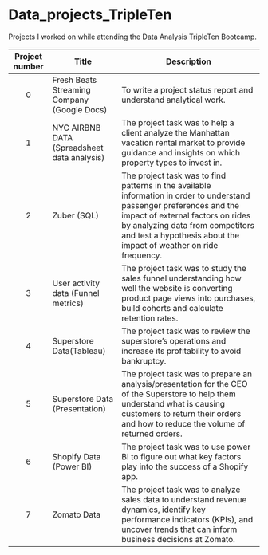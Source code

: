 # Data_projects_TripleTen
Projects I worked on while attending the Data Analysis TripleTen Bootcamp.


| Project number | Title | Description |
| :-----------: | ----------- |----------- |
| 0 | Fresh Beats Streaming Company (Google Docs)| To write a project status report and understand analytical work. |
| 1 | NYC AIRBNB DATA (Spreadsheet data analysis)| The project task was to help a client analyze the Manhattan vacation rental market to provide guidance and insights on which property types to invest in. |
| 2 | Zuber (SQL)| The project task was to find patterns in the available information in order to understand passenger preferences and the impact of external factors on rides by analyzing data from competitors and test a hypothesis about the impact of weather on ride frequency. |
| 3 | User activity data (Funnel metrics) | The project task was to study the sales funnel understanding how well the website is converting product page views into purchases, build cohorts and calculate retention rates. |
| 4 | Superstore Data(Tableau)| The project task was to review the superstore’s operations and increase its profitability to avoid bankruptcy.|
| 5 | Superstore Data (Presentation)| The project task was to prepare an analysis/presentation for the CEO of the Superstore to help them understand what is causing customers to return their orders and how to reduce the volume of returned orders.|
| 6 | Shopify Data (Power BI)| The project task was to use power BI to figure out what key factors play into the success of a Shopify app.|
| 7 | Zomato Data| The project task was to analyze sales data to understand revenue dynamics, identify key performance indicators (KPIs), and uncover trends that can inform business decisions at Zomato.|  
